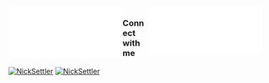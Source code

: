 <img align="right" src="https://github.com/NickSettler/NickSettler/blob/main/metrics.plugin.isocalendar.svg" width="45%" alt="Contribution calendar">
<img align="left" src="https://github.com/NickSettler/NickSettler/blob/main/metrics.classic.svg" width="45%" alt="Introduction">

<h3 align="left">Connect with me</h3>
<p align="left">
<a href="https://www.linkedin.com/in/nicksettler/" target="blank"><img align="center" src="https://img.shields.io/badge/LinkedIn-0077B5?style=for-the-badge&logo=invision&logoColor=white&label=NickSettler&labelColor=008CC9" width="150" alt="NickSettler"/></a>
<a href="https://www.instagram.com/nick.settler/" target="blank"><img align="center" src="https://img.shields.io/badge/Instagram-E4405F?style=for-the-badge&logo=instagram&logoColor=white&label=nick.settler&labelColor=FF7A00" width="150" alt="NickSettler"/></a>
</p>

<!--https://github.com/alexandresanlim/Badges4-README.md-Profile-->
<!--https://shields.io/badges-->
